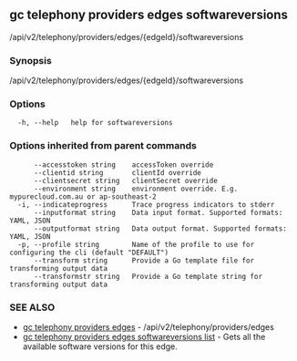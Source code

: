 ## gc telephony providers edges softwareversions

/api/v2/telephony/providers/edges/{edgeId}/softwareversions

### Synopsis

/api/v2/telephony/providers/edges/{edgeId}/softwareversions

### Options

```
  -h, --help   help for softwareversions
```

### Options inherited from parent commands

```
      --accesstoken string    accessToken override
      --clientid string       clientId override
      --clientsecret string   clientSecret override
      --environment string    environment override. E.g. mypurecloud.com.au or ap-southeast-2
  -i, --indicateprogress      Trace progress indicators to stderr
      --inputformat string    Data input format. Supported formats: YAML, JSON
      --outputformat string   Data output format. Supported formats: YAML, JSON
  -p, --profile string        Name of the profile to use for configuring the cli (default "DEFAULT")
      --transform string      Provide a Go template file for transforming output data
      --transformstr string   Provide a Go template string for transforming output data
```

### SEE ALSO

* [gc telephony providers edges](gc_telephony_providers_edges.html)	 - /api/v2/telephony/providers/edges
* [gc telephony providers edges softwareversions list](gc_telephony_providers_edges_softwareversions_list.html)	 - Gets all the available software versions for this edge.


